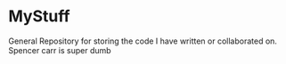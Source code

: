 # MyStuff
General Repository for storing the code I have written or collaborated on.
Spencer carr is super dumb
